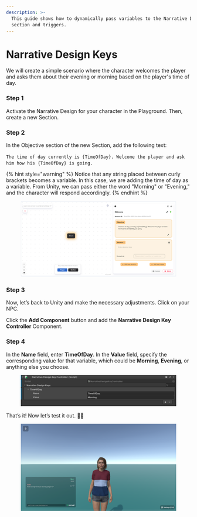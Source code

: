 ```yaml
---
description: >-
  This guide shows how to dynamically pass variables to the Narrative Design
  section and triggers.
---
```


# Narrative Design Keys

We will create a simple scenario where the character welcomes the player and asks them about their evening or morning based on the player's time of day.

### Step 1

Activate the Narrative Design for your character in the Playground. Then, create a new Section.

### Step 2

In the Objective section of the new Section, add the following text:

`The time of day currently is {TimeOfDay}. Welcome the player and ask him how his {TimeOfDay} is going.`

{% hint style="warning" %}
Notice that any string placed between curly brackets becomes a variable. In this case, we are adding the time of day as a variable. From Unity, we can pass either the word "Morning" or "Evening," and the character will respond accordingly.
{% endhint %}

<figure><img src="../../../.gitbook/assets/image.png" alt=""><figcaption></figcaption></figure>

### Step 3

Now, let’s back to Unity and make the necessary adjustments. Click on your NPC.

Click the **Add Component** button and add the **Narrative Design Key Controller** Component.

### Step 4

In the **Name** field, enter **TimeOfDay**. In the **Value** field, specify the corresponding value for that variable, which could be **Morning**, **Evening**, or anything else you choose.

<figure><img src="../../../.gitbook/assets/Unity_ND_Keys.png" alt=""><figcaption></figcaption></figure>

That’s it! Now let’s test it out. :tada::sunglasses:

<figure><img src="../../../.gitbook/assets/Unity_ND_Keys_Test.png" alt=""><figcaption></figcaption></figure>
